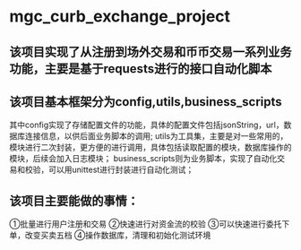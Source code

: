 # mgc_curb_exchange_project
## 该项目实现了从注册到场外交易和币币交易一系列业务功能，主要是基于requests进行的接口自动化脚本
## 该项目基本框架分为config,utils,business_scripts
其中config实现了存储配置文件的功能，具体的配置文件包括jsonString，url，数据库连接信息，以供后面业务脚本的调用;
utils为工具集，主要是对一些常用的，模块进行二次封装，更方便的进行调用，具体包括读取配置的模块，数据库操作的模块，后续会加入日志模块；
business_scripts则为业务脚本，实现了自动化交易和校验，可以用unittest进行封装进行自动化测试；
## 该项目主要能做的事情：
①批量进行用户注册和交易
②快速进行对资金流的校验
③可以快速进行委托下单，改变买卖五档
④操作数据库，清理和初始化测试环境
